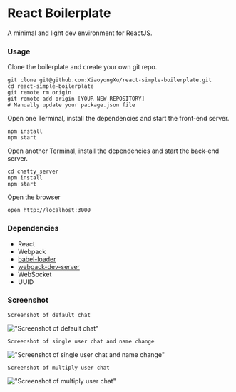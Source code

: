 React Boilerplate
=====================

A minimal and light dev environment for ReactJS.

### Usage

Clone the boilerplate and create your own git repo.

```
git clone git@github.com:XiaoyongXu/react-simple-boilerplate.git
cd react-simple-boilerplate
git remote rm origin
git remote add origin [YOUR NEW REPOSITORY]
# Manually update your package.json file
```
Open one Terminal, install the dependencies and start the front-end server.

```
npm install
npm start
```
Open another Terminal, install the dependencies and start the back-end server.

```
cd chatty_server
npm install
npm start
```

Open the browser
```
open http://localhost:3000
```


### Dependencies

* React
* Webpack
* [babel-loader](https://github.com/babel/babel-loader)
* [webpack-dev-server](https://github.com/webpack/webpack-dev-server)
* WebSocket
* UUID

### Screenshot
```
Screenshot of default chat
```
!["Screenshot of default chat"](https://github.com/XiaoyongXu/react-simple-boilerplate/blob/master/docs/chat%20without%20name.png)
```
Screenshot of single user chat and name change
```
!["Screenshot of single user chat and name change"](https://github.com/XiaoyongXu/react-simple-boilerplate/blob/master/docs/chat%20with%20name%20and%20change%20name.png)
```
Screenshot of multiply user chat
```
!["Screenshot of multiply user chat"](https://github.com/XiaoyongXu/react-simple-boilerplate/blob/master/docs/two%20clients%20chatting.png)
```

